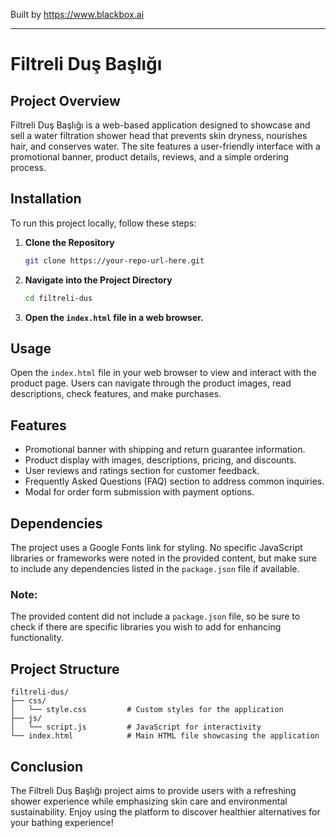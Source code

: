 
Built by https://www.blackbox.ai

---

# Filtreli Duş Başlığı

## Project Overview
Filtreli Duş Başlığı is a web-based application designed to showcase and sell a water filtration shower head that prevents skin dryness, nourishes hair, and conserves water. The site features a user-friendly interface with a promotional banner, product details, reviews, and a simple ordering process.

## Installation
To run this project locally, follow these steps:

1. **Clone the Repository**
   ```bash
   git clone https://your-repo-url-here.git
   ```
2. **Navigate into the Project Directory**
   ```bash
   cd filtreli-dus
   ```
3. **Open the `index.html` file in a web browser.**

## Usage
Open the `index.html` file in your web browser to view and interact with the product page. Users can navigate through the product images, read descriptions, check features, and make purchases.

## Features
- Promotional banner with shipping and return guarantee information.
- Product display with images, descriptions, pricing, and discounts.
- User reviews and ratings section for customer feedback.
- Frequently Asked Questions (FAQ) section to address common inquiries.
- Modal for order form submission with payment options.

## Dependencies
The project uses a Google Fonts link for styling. No specific JavaScript libraries or frameworks were noted in the provided content, but make sure to include any dependencies listed in the `package.json` file if available.

### Note:
The provided content did not include a `package.json` file, so be sure to check if there are specific libraries you wish to add for enhancing functionality.

## Project Structure
```plaintext
filtreli-dus/
├── css/
│   └── style.css         # Custom styles for the application
├── js/
│   └── script.js         # JavaScript for interactivity
└── index.html            # Main HTML file showcasing the application
```

## Conclusion
The Filtreli Duş Başlığı project aims to provide users with a refreshing shower experience while emphasizing skin care and environmental sustainability. Enjoy using the platform to discover healthier alternatives for your bathing experience!